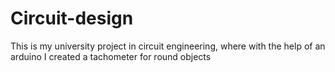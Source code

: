 # Circuit-design
This is my university project in circuit engineering, where with the help of an arduino I created a tachometer for round objects
